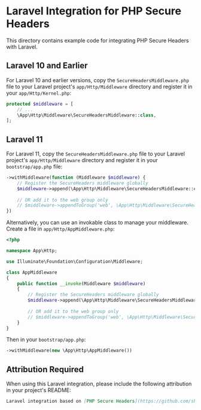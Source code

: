 # Laravel Integration for PHP Secure Headers

This directory contains example code for integrating PHP Secure Headers with Laravel.

## Laravel 10 and Earlier

For Laravel 10 and earlier versions, copy the `SecureHeadersMiddleware.php` file to your Laravel project's `app/Http/Middleware` directory and register it in your `app/Http/Kernel.php`:

```php
protected $middleware = [
    // ...
    \App\Http\Middleware\SecureHeadersMiddleware::class,
];
```

## Laravel 11

For Laravel 11, copy the `SecureHeadersMiddleware.php` file to your Laravel project's `app/Http/Middleware` directory and register it in your `bootstrap/app.php` file:

```php
->withMiddleware(function (Middleware $middleware) {
    // Register the SecureHeaders middleware globally
    $middleware->append(\App\Http\Middleware\SecureHeadersMiddleware::class);
    
    // OR add it to the web group only
    // $middleware->appendToGroup('web', \App\Http\Middleware\SecureHeadersMiddleware::class);
})
```

Alternatively, you can use an invokable class to manage your middleware. Create a file in `app/Http/AppMiddleware.php`:

```php
<?php

namespace App\Http;

use Illuminate\Foundation\Configuration\Middleware;

class AppMiddleware
{
    public function __invoke(Middleware $middleware)
    {
        // Register the SecureHeaders middleware globally
        $middleware->append(\App\Http\Middleware\SecureHeadersMiddleware::class);
        
        // OR add it to the web group only
        // $middleware->appendToGroup('web', \App\Http\Middleware\SecureHeadersMiddleware::class);
    }
}
```

Then in your `bootstrap/app.php`:

```php
->withMiddleware(new \App\Http\AppMiddleware())
```

## Attribution Required

When using this Laravel integration, please include the following attribution in your project's README:

```markdown
Laravel integration based on [PHP Secure Headers](https://github.com/shadighorbani7171/php-secure-headers) by [Shadi Ghorbani](https://github.com/shadighorbani7171).
``` 